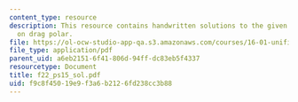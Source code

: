 ```yaml
---
content_type: resource
description: This resource contains handwritten solutions to the given problem set
  on drag polar.
file: https://ol-ocw-studio-app-qa.s3.amazonaws.com/courses/16-01-unified-engineering-i-ii-iii-iv-fall-2005-spring-2006/f9c8f45019e9f3a6b2126fd238cc3b88_f22_ps15_sol.pdf
file_type: application/pdf
parent_uid: a6eb2151-6f41-806d-94ff-dc83eb5f4337
resourcetype: Document
title: f22_ps15_sol.pdf
uid: f9c8f450-19e9-f3a6-b212-6fd238cc3b88
---
```

